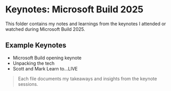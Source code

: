# Keynotes: Microsoft Build 2025

This folder contains my notes and learnings from the keynotes I attended or watched during Microsoft Build 2025.

## Example Keynotes
- Microsoft Build opening keynote
- Unpacking the tech
- Scott and Mark Learn to...LIVE

> Each file documents my takeaways and insights from the keynote sessions.
